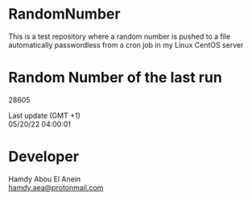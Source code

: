 # RandomNumber    
This is a test repository where a random number is pushed to a file automatically passwordless from a cron job in my Linux CentOS server    
# Random Number of the last run   
28605
      
Last update (GMT +1)    
05/20/22 04:00:01
# Developer    
Hamdy Abou El Anein   
hamdy.aea@protonmail.com
